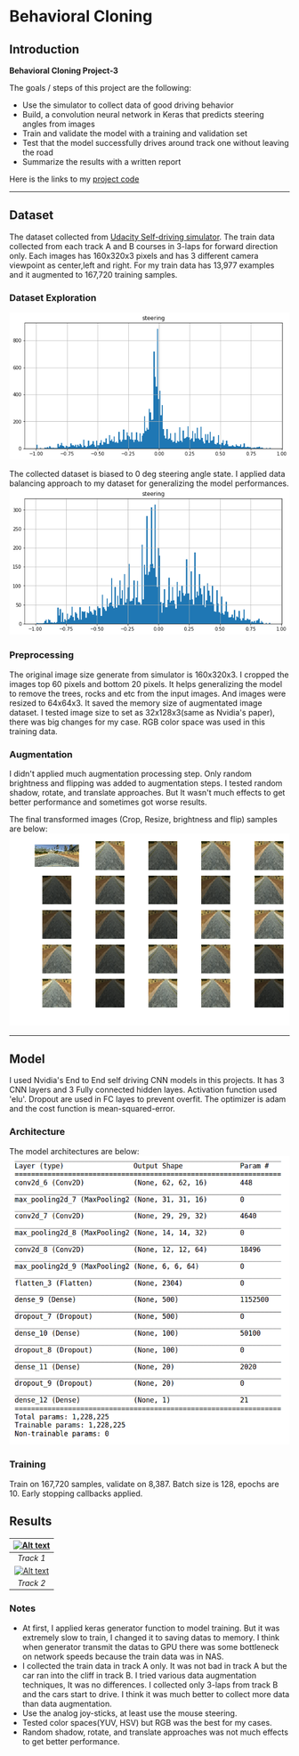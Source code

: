 # **Behavioral Cloning** 

[//]: # (Image References)

[image1]: ./examples/hist.png "Histogram"
[image2]: ./examples/histbal.png "Balanced histogram"
[image3]: ./examples/modelsummary.png "Model Summary"
[image4]: ./examples/transformed.png "Transformed Image"

## Introduction
**Behavioral Cloning Project-3**

The goals / steps of this project are the following:
* Use the simulator to collect data of good driving behavior
* Build, a convolution neural network in Keras that predicts steering angles from images
* Train and validate the model with a training and validation set
* Test that the model successfully drives around track one without leaving the road
* Summarize the results with a written report

Here is the links to my [project code](https://github.com/jaeoh2/self-driving-car-nd/blob/master/CarND-Behavioral-Cloning-P3/Behavioral-Cloning.ipynb)

---

## Dataset
The dataset collected from [Udacity Self-driving simulator](https://github.com/udacity/self-driving-car-sim). The train data collected from each track A and B courses in 3-laps for forward direction only. Each images has 160x320x3 pixels and has 3 different camera viewpoint as center,left and right. For my train data has 13,977 examples and it augmented to 167,720 training samples.
### Dataset Exploration
![alt_text][image1]

The collected dataset is biased to 0 deg steering angle state. I applied data balancing approach to my dataset for generalizing the model performances.
![alt_text][image2]

### Preprocessing
The original image size generate from simulator is 160x320x3. I cropped the images top 60 pixels and bottom 20 pixels. It helps generalizing the model to remove the trees, rocks and etc from the input images. And images were resized to 64x64x3. It saved the memory size of augmentated image dataset. I tested image size to set as 32x128x3(same as Nvidia's paper), there was big changes for my case. RGB color space was used in this training data.

### Augmentation
I didn't applied much augmentation processing step. Only random brightness and flipping was added to augmentation steps. I tested random shadow, rotate, and translate approaches. But It wasn't much effects to get better performance and sometimes got worse results.

The final transformed images (Crop, Resize, brightness and flip) samples are below:
![alt_text][image4]

---

## Model
I used Nvidia's End to End self driving CNN models in this projects. It has 3 CNN layers and 3 Fully connected hidden layes. Activation function used 'elu'. Dropout are used in FC layes to prevent overfit. The optimizer is adam and the cost function is mean-squared-error.

### Architecture
The model architectures are below:
![alt_text][image3]

### Training
Train on 167,720 samples, validate on 8,387. Batch size is 128, epochs are 10. Early stopping callbacks applied.

## Results
 | [![Alt text](https://img.youtube.com/vi/BMOCWUwIXKc/0.jpg)](https://youtu.be/BMOCWUwIXKc) |
 |:--:|
 | *Track 1* |
 | [![Alt text](https://img.youtube.com/vi/85vzNDCZT78/0.jpg)](https://youtu.be/85vzNDCZT78) |
 | *Track 2* |
 
### Notes
 * At first, I applied keras generator function to model training. But it was extremely slow to train, I changed it to saving datas to memory. I think when generator transmit the datas to GPU there was some bottleneck on network speeds because the train data was in NAS.
 * I collected the train data in track A only. It was not bad in track A but the car ran into the cliff in track B. I tried various data augmentation techniques, It was no differences. I collected only 3-laps from track B and the cars start to drive. I think it was much better to collect more data than data augmentation.
 * Use the analog joy-sticks, at least use the mouse steering.
 * Tested color spaces(YUV, HSV) but RGB was the best for my cases.
 * Random shadow, rotate, and translate approaches was not much effects to get better performance.
